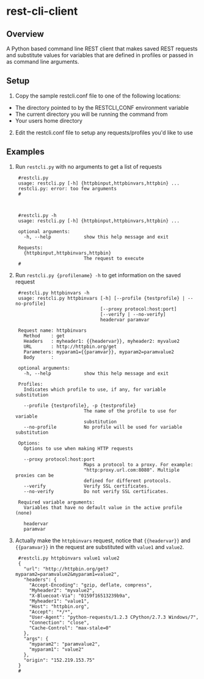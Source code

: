 rest-cli-client
===============
Overview
--------
A Python based command line REST client that makes saved REST requests and substitute values for variables that are defined in profiles or passed in as command line arguments.

Setup
-----
1. Copy the sample restcli.conf file to one of the following locations:
 * The directory pointed to by the RESTCLI_CONF environment variable
 * The current directory you will be running the command from
 * Your users home directory

2. Edit the restcli.conf file to setup any requests/profiles you'd like to use

Examples
--------
1. Run `restcli.py` with no arguments to get a list of requests

        #restcli.py
        usage: restcli.py [-h] {httpbinput,httpbinvars,httpbin} ...
        restcli.py: error: too few arguments
        #



        #restcli.py -h
        usage: restcli.py [-h] {httpbinput,httpbinvars,httpbin} ...

        optional arguments:
          -h, --help            show this help message and exit

        Requests:
          {httpbinput,httpbinvars,httpbin}
                                The request to execute
        #

2. Run `restcli.py {profilename} -h` to get information on the saved request

        #restcli.py httpbinvars -h
        usage: restcli.py httpbinvars [-h] [--profile {testprofile} | --no-profile]
                                      [--proxy protocol:host:port]
                                      [--verify | --no-verify]
                                      headervar paramvar

        Request name: httpbinvars
          Method    : get
          Headers   : myheader1: {{headervar}}, myheader2: myvalue2
          URL       : http://httpbin.org/get
          Parameters: myparam1={{paramvar}}, myparam2=paramvalue2
          Body      :

        optional arguments:
          -h, --help            show this help message and exit

        Profiles:
          Indicates which profile to use, if any, for variable substitution

          --profile {testprofile}, -p {testprofile}
                                The name of the profile to use for variable
                                substitution
          --no-profile          No profile will be used for variable substitution

        Options:
          Options to use when making HTTP requests

          --proxy protocol:host:port
                                Maps a protocol to a proxy. For example:
                                "http:proxy.url.com:8080". Multiple proxies can be
                                defined for different protocols.
          --verify              Verify SSL certificates.
          --no-verify           Do not verify SSL certificates.

        Required variable arguments:
          Variables that have no default value in the active profile (none)

          headervar
          paramvar

3. Actually make the `httpbinvars` request, notice that `{{headervar}}` and `{{paramvar}}` in the request are substituted with `value1` and `value2`.

        #restcli.py httpbinvars value1 value2
        {
          "url": "http://httpbin.org/get?myparam2=paramvalue2&myparam1=value2",
          "headers": {
            "Accept-Encoding": "gzip, deflate, compress",
            "Myheader2": "myvalue2",
            "X-Bluecoat-Via": "0159f16513239b9a",
            "Myheader1": "value1",
            "Host": "httpbin.org",
            "Accept": "*/*",
            "User-Agent": "python-requests/1.2.3 CPython/2.7.3 Windows/7",
            "Connection": "close",
            "Cache-Control": "max-stale=0"
          },
          "args": {
            "myparam2": "paramvalue2",
            "myparam1": "value2"
          },
          "origin": "152.219.153.75"
        }
        #

